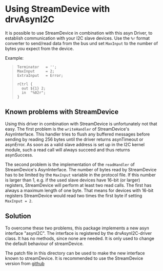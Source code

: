 # Using StreamDevice with drvAsynI2C

It is possible to use StreamDevice in combination with this asyn Driver, to
establish communication with your I2C slave devices.
Use the `%r` format converter to send/read data from the bus und set `MaxInput`
to the number of bytes you expect from the device.

Example:

>     Terminator   = '';
>     MaxInput     = 2;
>     ExtraInput   = Error;
>     
>     rCtrl {
>       out ${1} 2; 
>       in  "%02r";
>     }

## Known problems with StreamDevice
Using this driver in combination with StreamDevice is unfortunately not that easy.
The first problem is the `writeHandler` of StreamDevice's AsynInterface. This handler
tries to flush any buffered messages before sending by reading 256 bytes until
the driver returns asynTimeout or asynError. As soon as a valid slave address is set up
in the I2C kernel module, such a read call will always succeed and thus returns asynSuccess.

The second problem is the implementation of the `readHandler` of StreamDevice's AsynInterface.
The number of bytes read by StreamDevice has to be limited by the `MaxInput` variable in the
protocol file. If this number is larger than 1, e.g. if the used slave devices have 16-bit
(or larger) registers, StreamDevice will perform at least two read calls. The first has always
a maximum length of one byte. That means for devices with 16-bit registers StreamDevice would
read two times the first byte if setting `MaxInput = 2`.

## Solution
To overcome these two problems, this package implements a new asyn interface "asynI2C".
The interface is registered by the drvAsynI2C-driver class. It has no methods, since none
are needed. It is only used to change the default behaviour of streamDevice.

The patch file in this directory can be used to make the new interface known to streamDevice.
It is recommended to use the StreamDevice version from
[github](https://github.com/epics-modules/stream)

